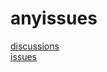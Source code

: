 # anyissues

[discussions](https://github.com/hiifong/issues/discussions)  
[issues](https://github.com/hiifong/issues/issues)
